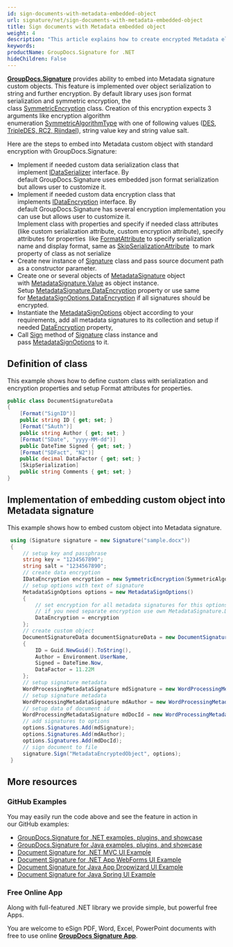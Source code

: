 ```yaml
---
id: sign-documents-with-metadata-embedded-object
url: signature/net/sign-documents-with-metadata-embedded-object
title: Sign documents with Metadata embedded object
weight: 4
description: "This article explains how to create encrypted Metadata electronic signature with embedded custom object."
keywords: 
productName: GroupDocs.Signature for .NET
hideChildren: False
---
```

[**GroupDocs.Signature**](https://products.groupdocs.com/signature/net) provides ability to embed into Metadata signature custom objects. This feature is implemented over object serialization to string and further encryption. By default library uses json format serialization and symmetric encryption, the class [SymmetricEncryption](https://reference.groupdocs.com/signature/net/groupdocs.signature.domain.extensions/symmetricencryption) class. Creation of this encryption expects 3 arguments like encryption algorithm enumeration [SymmetricAlgorithmType](https://reference.groupdocs.com/signature/net/groupdocs.signature.domain.extensions/symmetricalgorithmtype) with one of following values ([DES, TripleDES, RC2, Rijndael](https://reference.groupdocs.com/signature/net/groupdocs.signature.domain.extensions/symmetricalgorithmtype)), string value key and string value salt.

Here are the steps to embed into Metadata custom object with standard encryption with GroupDocs.Signature:  

* Implement if needed custom data serialization class that implement [IDataSerializer](https://reference.groupdocs.com/signature/net/groupdocs.signature.domain.extensions/idataserializer) interface. By default GroupDocs.Signature uses embedded json format serialization but allows user to customize it.
* Implement if needed custom data encryption class that implements [IDataEncryption](https://reference.groupdocs.com/signature/net/groupdocs.signature.domain.extensions/idataencryption) interface. By default GroupDocs.Signature has several encryption implementation you can use but allows user to customize it.  
    Implement class with properties and specify if needed class attributes (like custom serialization attribute, custom encryption attribute), specify attributes for properties  like [FormatAttribute](https://reference.groupdocs.com/signature/net/groupdocs.signature.domain.extensions/formatattribute) to specify serialization name and display format, same as [SkipSerializationAttribute](https://reference.groupdocs.com/signature/net/groupdocs.signature.domain.extensions/skipserializationattribute)  to mark property of class as not serialize  
* Create new instance of [Signature](https://reference.groupdocs.com/signature/net/groupdocs.signature/signature) class and pass source document path as a constructor parameter.
* Create one or several objects of [MetadataSignature](https://reference.groupdocs.com/signature/net/groupdocs.signature.domain/metadatasignature) object with [MetadataSignature.Value](https://reference.groupdocs.com/signature/net/groupdocs.signature.domain/metadatasignature/value) as object instance. Setup [MetadataSignature.DataEncryption](https://reference.groupdocs.com/signature/net/groupdocs.signature.domain/metadatasignature/dataencryption) property or use same for [MetadataSignOptions.DataEncryption](https://reference.groupdocs.com/signature/net/groupdocs.signature.options/metadatasignoptions/dataencryption) if all signatures should be encrypted.
* Instantiate the [MetadataSignOptions](https://reference.groupdocs.com/signature/net/groupdocs.signature.options/metadatasignoptions) object according to your requirements, add all metadata signatures to its collection and setup if needed [DataEncryption](https://reference.groupdocs.com/signature/net/groupdocs.signature.domain/metadatasignature/dataencryption) property,
* Call [Sign](https://reference.groupdocs.com/signature/net/groupdocs.signature/signature/sign/) method of [Signature](https://reference.groupdocs.com/signature/net/groupdocs.signature/signature) class instance and pass [MetadataSignOptions](https://reference.groupdocs.com/signature/net/groupdocs.signature.options/metadatasignoptions) to it.

## Definition of class

This example shows how to define custom class with serialization and encryption properties and setup Format attributes for properties.

```csharp
public class DocumentSignatureData
{
    [Format("SignID")]
    public string ID { get; set; }
    [Format("SAuth")]
    public string Author { get; set; }
    [Format("SDate", "yyyy-MM-dd")]
    public DateTime Signed { get; set; }
    [Format("SDFact", "N2")]
    public decimal DataFactor { get; set; }
    [SkipSerialization]
    public string Comments { get; set; }
}
```

## Implementation of embedding custom object into Metadata signature

This example shows how to embed custom object into Metadata signature.

```csharp
 using (Signature signature = new Signature("sample.docx"))
 {
     // setup key and passphrase
     string key = "1234567890";
     string salt = "1234567890";
     // create data encryption
     IDataEncryption encryption = new SymmetricEncryption(SymmetricAlgorithmType.Rijndael, key, salt);
     // setup options with text of signature
     MetadataSignOptions options = new MetadataSignOptions()
     {
         // set encryption for all metadata signatures for this options
         // if you need separate encryption use own MetadataSignature.DataEncryption property
         DataEncryption = encryption
     };
     // create custom object
     DocumentSignatureData documentSignatureData = new DocumentSignatureData()
     {
         ID = Guid.NewGuid().ToString(),
         Author = Environment.UserName,
         Signed = DateTime.Now,
         DataFactor = 11.22M
     };
     // setup signature metadata
     WordProcessingMetadataSignature mdSignature = new WordProcessingMetadataSignature("Signature", documentSignatureData);
     // setup signature metadata
     WordProcessingMetadataSignature mdAuthor = new WordProcessingMetadataSignature("Author", "Mr.Scherlock Holmes");
     // setup data of document id
     WordProcessingMetadataSignature mdDocId = new WordProcessingMetadataSignature("DocumentId", Guid.NewGuid().ToString());
     // add signatures to options
     options.Signatures.Add(mdSignature);
     options.Signatures.Add(mdAuthor);
     options.Signatures.Add(mdDocId);
     // sign document to file
     signature.Sign("MetadataEncryptedObject", options);
 }
```

## More resources

### GitHub Examples

You may easily run the code above and see the feature in action in our GitHub examples:

* [GroupDocs.Signature for .NET examples, plugins, and showcase](https://github.com/groupdocs-signature/GroupDocs.Signature-for-.NET)
* [GroupDocs.Signature for Java examples, plugins, and showcase](https://github.com/groupdocs-signature/GroupDocs.Signature-for-Java)
* [Document Signature for .NET MVC UI Example](https://github.com/groupdocs-signature/GroupDocs.Signature-for-.NET-MVC)
* [Document Signature for .NET App WebForms UI Example](https://github.com/groupdocs-signature/GroupDocs.Signature-for-.NET-WebForms)
* [Document Signature for Java App Dropwizard UI Example](https://github.com/groupdocs-signature/GroupDocs.Signature-for-Java-Dropwizard)
* [Document Signature for Java Spring UI Example](https://github.com/groupdocs-signature/GroupDocs.Signature-for-Java-Spring)

### Free Online App

Along with full-featured .NET library we provide simple, but powerful free Apps.

You are welcome to eSign PDF, Word, Excel, PowerPoint documents with free to use online **[GroupDocs Signature App](https://products.groupdocs.app/signature)**.

